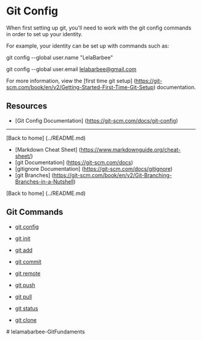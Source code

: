 # Git Config

When first setting up git, you'll need to work with the git config commands in order to set up your identity.

For example, your identity can be set up with commands such as:

git config --global user.name "LelaBarbee"

git config --global user.email lelabarbee@gmail.com

For more information, view the [first time git setup] (https://git-scm.com/book/en/v2/Getting-Started-First-Time-Git-Setup) documentation.

## Resources

- [Git Config Documentation] (https://git-scm.com/docs/git-config)

---


[Back to home] (../README.md)
- [Markdown Cheat Sheet] (https://www.markdownguide.org/cheat-sheet/)
- [git Documentation] (https://git-scm.com/docs)
- [gitignore Documentation] (https://git-scm.com/docs/gitignore)
- [git Branches] (https://git-scm.com/book/en/v2/Git-Branching-Branches-in-a-Nutshell)


[Back to home] (../README.md)

## Git Commands
- [git config](./commands/Config.md)

- [git init](./commands/Init.md)

- [git add](./commands/Add.md)

- [git commit](./commands/Commit.md)

- [git remote](./commands/Remote.md)

- [git push](./commands/Push.md)

- [git pull](./command/Pull.md)

- [git status](./command/Status.md)

- [git clone](./command/Clone.md)


#   l e l a m a b a r b e e - G i t F u n d a m e n t s  
 
